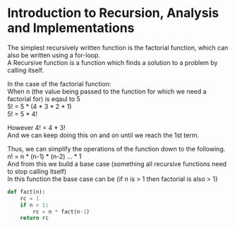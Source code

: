 # Introduction to Recursion, Analysis and Implementations

The simplest recursively written function is the factorial function, which can also be written using a for-loop.<br>
A Recursive function is a function which finds a solution to a problem by calling itself.<br>

In the case of the factorial function:<br>
When n (the value being passed to the function for which we need a factorial for) is eqaul to 5<br>
5! = 5 * (4 * 3 * 2 * 1)<br>
5! = 5 * 4!<br>

However 4! = 4 * 3!<br>
And we can keep doing this on and on until we reach the 1st term.<br>

Thus, we can simplify the operations of the function down to the following.<br>
n! = n * (n-1) * (n-2) ... * 1<br>
And from this we build a base case (something all recursive functions need to stop calling itself)<br>
In this function the base case can be {if n is > 1 then factorial is also > 1}<br>

```python
def fact(n):
    rc = 1
    if n > 1:
        rc = n * fact(n-1)
    return rc
```